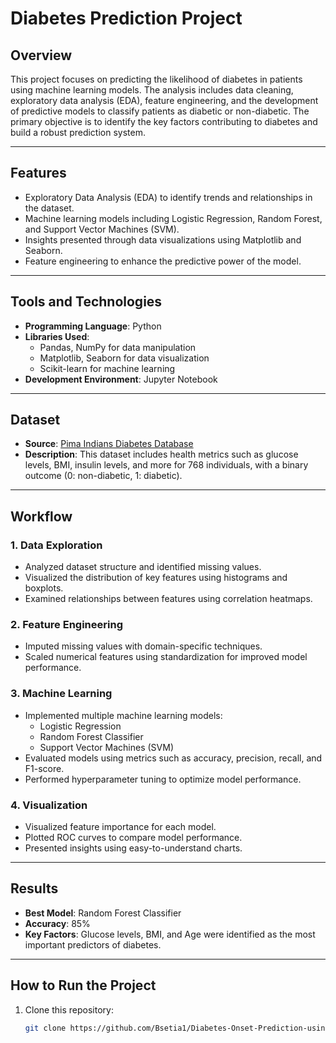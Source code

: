 # Diabetes Prediction Project

## Overview
This project focuses on predicting the likelihood of diabetes in patients using machine learning models. The analysis includes data cleaning, exploratory data analysis (EDA), feature engineering, and the development of predictive models to classify patients as diabetic or non-diabetic. The primary objective is to identify the key factors contributing to diabetes and build a robust prediction system.

---

## Features
- Exploratory Data Analysis (EDA) to identify trends and relationships in the dataset.
- Machine learning models including Logistic Regression, Random Forest, and Support Vector Machines (SVM).
- Insights presented through data visualizations using Matplotlib and Seaborn.
- Feature engineering to enhance the predictive power of the model.

---

## Tools and Technologies
- **Programming Language**: Python
- **Libraries Used**:
  - Pandas, NumPy for data manipulation
  - Matplotlib, Seaborn for data visualization
  - Scikit-learn for machine learning
- **Development Environment**: Jupyter Notebook

---

## Dataset
- **Source**: [Pima Indians Diabetes Database](https://www.kaggle.com/uciml/pima-indians-diabetes-database)
- **Description**: This dataset includes health metrics such as glucose levels, BMI, insulin levels, and more for 768 individuals, with a binary outcome (0: non-diabetic, 1: diabetic).

---

## Workflow
### 1. Data Exploration
- Analyzed dataset structure and identified missing values.
- Visualized the distribution of key features using histograms and boxplots.
- Examined relationships between features using correlation heatmaps.

### 2. Feature Engineering
- Imputed missing values with domain-specific techniques.
- Scaled numerical features using standardization for improved model performance.

### 3. Machine Learning
- Implemented multiple machine learning models:
  - Logistic Regression
  - Random Forest Classifier
  - Support Vector Machines (SVM)
- Evaluated models using metrics such as accuracy, precision, recall, and F1-score.
- Performed hyperparameter tuning to optimize model performance.

### 4. Visualization
- Visualized feature importance for each model.
- Plotted ROC curves to compare model performance.
- Presented insights using easy-to-understand charts.

---

## Results
- **Best Model**: Random Forest Classifier
- **Accuracy**: 85%
- **Key Factors**: Glucose levels, BMI, and Age were identified as the most important predictors of diabetes.

---

## How to Run the Project
1. Clone this repository:
   ```bash
   git clone https://github.com/Bsetia1/Diabetes-Onset-Prediction-using-Health-Metrics.git
